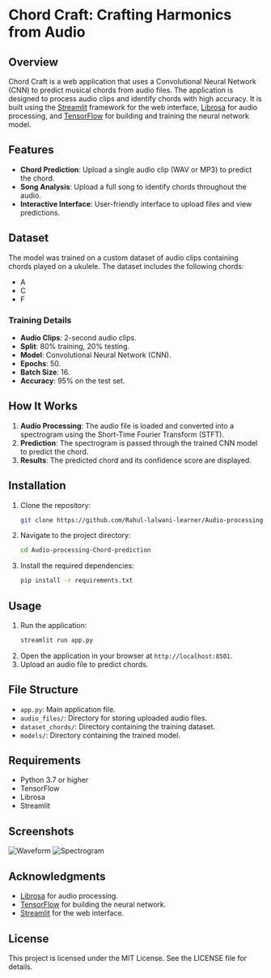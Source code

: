 # Chord Craft: Crafting Harmonics from Audio

## Overview
Chord Craft is a web application that uses a Convolutional Neural Network (CNN) to predict musical chords from audio files. The application is designed to process audio clips and identify chords with high accuracy. It is built using the [Streamlit](https://streamlit.io/) framework for the web interface, [Librosa](https://librosa.org/doc/main/index.html) for audio processing, and [TensorFlow](https://www.tensorflow.org/) for building and training the neural network model.

## Features
- **Chord Prediction**: Upload a single audio clip (WAV or MP3) to predict the chord.
- **Song Analysis**: Upload a full song to identify chords throughout the audio.
- **Interactive Interface**: User-friendly interface to upload files and view predictions.

## Dataset
The model was trained on a custom dataset of audio clips containing chords played on a ukulele. The dataset includes the following chords:
- A
- C
- F

### Training Details
- **Audio Clips**: 2-second audio clips.
- **Split**: 80% training, 20% testing.
- **Model**: Convolutional Neural Network (CNN).
- **Epochs**: 50.
- **Batch Size**: 16.
- **Accuracy**: 95% on the test set.

## How It Works
1. **Audio Processing**: The audio file is loaded and converted into a spectrogram using the Short-Time Fourier Transform (STFT).
2. **Prediction**: The spectrogram is passed through the trained CNN model to predict the chord.
3. **Results**: The predicted chord and its confidence score are displayed.

## Installation
1. Clone the repository:
   ```bash
   git clone https://github.com/Rahul-lalwani-learner/Audio-processing-Chord-prediction.git
   ```
2. Navigate to the project directory:
   ```bash
   cd Audio-processing-Chord-prediction
   ```
3. Install the required dependencies:
   ```bash
   pip install -r requirements.txt
   ```

## Usage
1. Run the application:
   ```bash
   streamlit run app.py
   ```
2. Open the application in your browser at `http://localhost:8501`.
3. Upload an audio file to predict chords.

## File Structure
- `app.py`: Main application file.
- `audio_files/`: Directory for storing uploaded audio files.
- `dataset_chords/`: Directory containing the training dataset.
- `models/`: Directory containing the trained model.

## Requirements
- Python 3.7 or higher
- TensorFlow
- Librosa
- Streamlit

## Screenshots
![Waveform](fullsong%20waveform.png)
![Spectrogram](spectrogram.png)

## Acknowledgments
- [Librosa](https://librosa.org/) for audio processing.
- [TensorFlow](https://www.tensorflow.org/) for building the neural network.
- [Streamlit](https://streamlit.io/) for the web interface.

## License
This project is licensed under the MIT License. See the LICENSE file for details.
